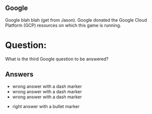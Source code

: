 ## Google
Google blah blah (get from Jason).
Google donated the Google Cloud Platform (GCP) resources
on which this game is running.

# Question:
What is the third Google question to be answered?

## Answers
- wrong answer with a dash marker
- wrong answer with a dash marker
- wrong answer with a dash marker
* right answer with a bullet marker
